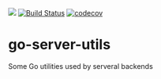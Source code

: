 ![](https://img.shields.io/github/license/halium-project/go-server-utils.svg?style=flat)
[![Build Status](https://travis-ci.org/halium-project/go-server-utils.svg?branch=master)](https://travis-ci.org/halium-project/go-server-utils)
[![codecov](https://codecov.io/gh/halium-project/go-server-utils/branch/master/graph/badge.svg)](https://codecov.io/gh/halium-project/go-server-utils)

# go-server-utils
Some Go utilities used by serveral backends
